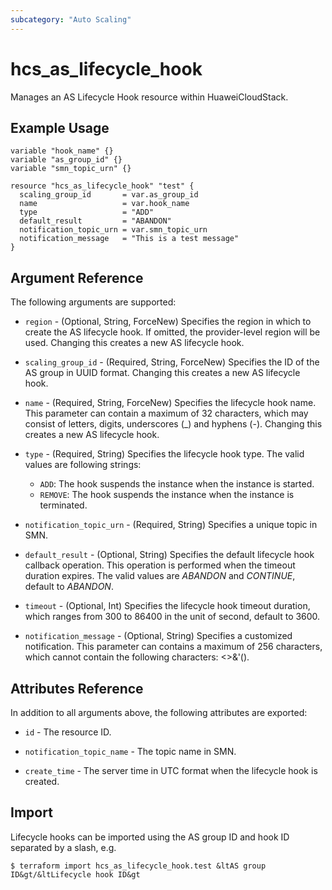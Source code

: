 ```yaml
---
subcategory: "Auto Scaling"
---
```


# hcs_as_lifecycle_hook

Manages an AS Lifecycle Hook resource within HuaweiCloudStack.

## Example Usage

```hcl
variable "hook_name" {}
variable "as_group_id" {}
variable "smn_topic_urn" {}

resource "hcs_as_lifecycle_hook" "test" {
  scaling_group_id       = var.as_group_id
  name                   = var.hook_name
  type                   = "ADD"
  default_result         = "ABANDON"
  notification_topic_urn = var.smn_topic_urn
  notification_message   = "This is a test message"
}
```

## Argument Reference

The following arguments are supported:

* `region` - (Optional, String, ForceNew) Specifies the region in which to create the AS lifecycle hook.
  If omitted, the provider-level region will be used. Changing this creates a new AS lifecycle hook.

* `scaling_group_id` - (Required, String, ForceNew) Specifies the ID of the AS group in UUID format.
  Changing this creates a new AS lifecycle hook.

* `name` - (Required, String, ForceNew) Specifies the lifecycle hook name. This parameter can contain a maximum of
  32 characters, which may consist of letters, digits, underscores (_) and hyphens (-).
  Changing this creates a new AS lifecycle hook.

* `type` - (Required, String) Specifies the lifecycle hook type. The valid values are following strings:
  + `ADD`: The hook suspends the instance when the instance is started.
  + `REMOVE`: The hook suspends the instance when the instance is terminated.

* `notification_topic_urn` - (Required, String) Specifies a unique topic in SMN.

* `default_result` - (Optional, String) Specifies the default lifecycle hook callback operation. This operation is
  performed when the timeout duration expires. The valid values are *ABANDON* and *CONTINUE*, default to *ABANDON*.

* `timeout` - (Optional, Int) Specifies the lifecycle hook timeout duration, which ranges from 300 to 86400 in the unit
  of second, default to 3600.

* `notification_message` - (Optional, String) Specifies a customized notification. This parameter can contains a maximum
  of 256 characters, which cannot contain the following characters: <>&'().

## Attributes Reference

In addition to all arguments above, the following attributes are exported:

* `id` - The resource ID.

* `notification_topic_name` - The topic name in SMN.

* `create_time` - The server time in UTC format when the lifecycle hook is created.

## Import

Lifecycle hooks can be imported using the AS group ID and hook ID separated by a slash, e.g.

```
$ terraform import hcs_as_lifecycle_hook.test &ltAS group ID&gt/&ltLifecycle hook ID&gt
```
